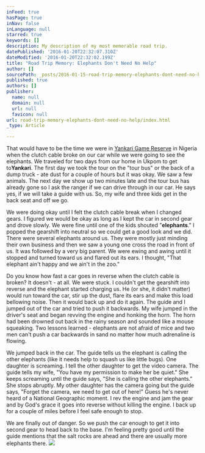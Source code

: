 ```yaml
---
inFeed: true
hasPage: true
inNav: false
inLanguage: null
starred: true
keywords: []
description: My description of my most memorable road trip.
datePublished: '2016-01-20T22:32:07.310Z'
dateModified: '2016-01-20T22:32:02.199Z'
title: "Road Trip Memory: Elephants Don't Need No Help"
author: []
sourcePath: _posts/2016-01-15-road-trip-memory-elephants-dont-need-no-help.md
published: true
authors: []
publisher:
  name: null
  domain: null
  url: null
  favicon: null
url: road-trip-memory-elephants-dont-need-no-help/index.html
_type: Article

---
```

That would have to be the time we were in [Yankari Game Reserve][0] in Nigeria when the clutch cable broke on our car while we were going to see the elephants. We traveled for two days from our home in Ukpom to get to**Yankari**. The first day we took the tour on the "tour bus" or the back of a dump truck - ate dust for a couple of hours but it was okay. We saw a few animals. The next day we show up two minutes late and the tour bus has already gone so I ask the ranger if we can drive through in our car. He says yes, if we will take a guide with us. So, my wife and three kids get in the back seat and off we go.

We were doing okay until I felt the clutch cable break when I changed gears. I figured we would be okay as long as I kept the car in second gear and drove slowly. We were fine until one of the kids shouted "**elephants**." I popped the gearshift into neutral so we could get a good look and we did. There were several elephants around us. They were mostly just minding their own business and then we saw a young one cross the road in front of us. It was followed by a very big parent. We were ewing and awing until it stopped and turned toward us and flared out its ears. I thought, "That elephant ain't happy and we ain't in the zoo."

Do you know how fast a car goes in reverse when the clutch cable is broken? It doesn't - at all. We were stuck. I couldn't get the gearshift into reverse and the elephant started charging us. He (or she, it didn't matter) would run toward the car, stir up the dust, flare its ears and make this load bellowing noise. Then it would back up and do it again. The guide and I jumped out of the car and tried to push it backwards. My wife jumped in the driver's seat and began revving the engine and honking the horn. The horn had been drowned out back in the rainy season and sounded like a mouse squeaking. Two lessons learned - elephants are not afraid of mice and two men can't push a car backwards in sand no matter how much adrenaline is flowing.

We jumped back in the car. The guide tells us the elephant is calling the other elephants (like it needs help to squash us like little bugs). One daughter is screaming. I tell the other daughter to get the video camera. The guide tells my wife, "You have my permission to make her be quiet." She keeps screaming until the guide says, "She is calling the other elephants." She stops abruptly. My other daughter has the camera going but the guide says, "Forget the camera, we need to get out of here!" Guess he's never heard of a National Geographic moment. I rev the engine and jam the gear and by God's grace it goes into reverse without killing the engine. I back up for a couple of miles before I feel safe enough to stop.

We are finally out of danger. So we push the car enough to get it into second gear to head back to the base. I'm feeling pretty good until the guide mentions that the salt rocks are ahead and there are usually more elephants there.
![](https://the-grid-user-content.s3-us-west-2.amazonaws.com/0077443f-2cfc-4db8-b37f-8ef2e9d7f04c.jpg)

[0]: http://www.yankarigamereserve.com/home.htm "Yankari Game Reserve, Bauchi State, Nigeria"